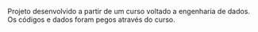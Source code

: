 Projeto desenvolvido a partir de um curso voltado a engenharia de dados. Os códigos e dados foram pegos através do curso.
